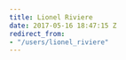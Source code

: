 ```yaml
---
title: Lionel Riviere
date: 2017-05-16 18:47:15 Z
redirect_from:
- "/users/lionel_riviere"
---
```


